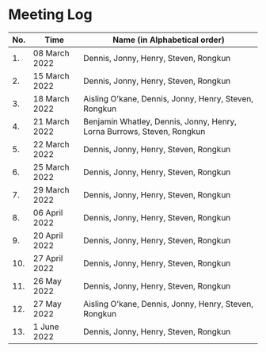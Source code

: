 # Meeting Log
| No. | Time | Name (in Alphabetical order) |
|-----|------|-------------------------------------|
| 1.  | 08 March 2022 | Dennis, Jonny, Henry, Steven, Rongkun |
| 2.  | 15 March 2022 | Dennis, Jonny, Henry, Steven, Rongkun |
| 3.  | 18 March 2022 | Aisling O'kane, Dennis, Jonny, Henry, Steven, Rongkun |
| 4.  | 21 March 2022 | Benjamin Whatley, Dennis, Jonny, Henry, Lorna Burrows, Steven, Rongkun |
| 5.  | 22 March 2022 | Dennis, Jonny, Henry, Steven, Rongkun |
| 6.  | 25 March 2022 | Dennis, Jonny, Henry, Steven, Rongkun |
| 7.  | 29 March 2022 | Dennis, Jonny, Henry, Steven, Rongkun |
| 8.  | 06 April 2022 | Dennis, Jonny, Henry, Steven, Rongkun |
| 9.  | 20 April 2022 | Dennis, Jonny, Henry, Steven, Rongkun |
| 10. | 27 April 2022 | Dennis, Jonny, Henry, Steven, Rongkun |
| 11. | 26 May   2022 | Dennis, Jonny, Henry, Steven, Rongkun |
| 12. | 27 May   2022 | Aisling O'kane, Dennis, Jonny, Henry, Steven, Rongkun |
| 13. | 1  June  2022 | Dennis, Jonny, Henry, Steven, Rongkun |